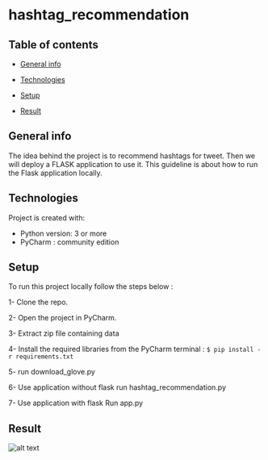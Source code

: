 # hashtag_recommendation
## Table of contents
* [General info](#general-info)

* [Technologies](#Technologies)

* [Setup](#setup)

* [Result](#Result)

## General info
The idea behind the project is to recommend hashtags for tweet. 
Then we will deploy a FLASK application to use it. 
This guideline is about how to run the Flask application locally.  

## Technologies

Project is created with:
* Python version: 3 or more
* PyCharm : community edition

## Setup 

To run this project locally follow the steps below : 

1- Clone the repo.

2- Open the project in PyCharm.

3- Extract zip file containing data

4- Install the required libraries from the PyCharm terminal : ``` $ pip install -r requirements.txt ```

5- run download_glove.py

6- Use application without flask run hashtag_recommendation.py

7- Use application with flask Run app.py

## Result 

![alt text](https://user-images.githubusercontent.com/77112759/105642880-cb0d2200-5e8c-11eb-92ec-a609707da3f6.png)

